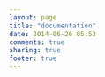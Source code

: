 ```yaml
---
layout: page
title: "documentation"
date: 2014-06-26 05:53
comments: true
sharing: true
footer: true
---
```

